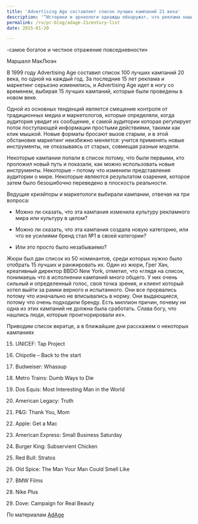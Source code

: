 ```yaml
---
title: 'Advertising Age составляет список лучших кампаний 21 века'
description: '“Историки и археологи однажды обнаружат, что реклама наших дней -самое богатое и честное отражение повседневности» Маршалл МакЛюэн'
permalink: /ru/pr-blog/adage-21century-list
date: 2015-01-20

---
```


-самое богатое и честное отражение повседневности»

Маршалл МакЛюэн

В 1999 году Advertising Age cоставил список 100 лучших кампаний 20 века, по одной на каждый год. За последние 15 лет реклама  и маркетинг серьезно изменились, и Advertising Age идет в ногу со временем, выбирая 15 лучших кампаний, которые были проведены в новом веке.

Одной из основных тенденций является смещение контроля от традиционных медиа и маркетологов, которые определяли, когда аудитория увидит их сообщение, к  самой аудитории которая регулирует поток поступающей информации простыми действиями, такими как клик мышкой. Новые форматы бросают вызов старым, и в этой обстановке маркетинг неизбежно меняется: учится применять новые инструменты, не отказываясь от старых, совмещая разные модели.

Некоторые кампании попали в список потому, что были первыми, кто проложил новый путь и показали, как можно использовать новые инструменты. Некоторые – потому что изменили представления аудитории о мире. Некоторые являются результатом озарения, которое затем было безошибочно переведено в плоскость реальности.

Ведущие криэйторы и маркетологи выбирали кампании, отвечая на три вопроса:

 - Можно ли сказать, что эта кампания изменила культуру рекламного мира или культуру в целом?

- Можно ли сказать, что эта кампания создала новую категорию, или что ее усилиями бренд стал №1 в своей категории?

-  Или это просто было незабываемо?

Жюри был дан список из 50 номинантов, среди которых нужно было отобрать 15 лучших и ранжировать их. Один из жюри, Грег Хан, креативный директор BBDO New York, отметил, что «глядя на список, понимаешь что в исполнении кампаний много общего. У них очень сильный и определенный голос, своя точка зрения, и клиент который хотел выйти за рамки верного и испытанного. Они все прорвались потому что изначально не вписывались в норму. Они выдающиеся, потому что очень подходили бренду. Есть миллион причин, почему ни одна из этих кампаний не должна была сработать. Слава богу, что нашлись люди, которые проигнорировали их».

Приводим список вкратце, а в ближайшие дни расскажем о некоторых кампаниях

15.  UNICEF: Tap Project

14. Chipotle – Back to the start

13. Budweiser: Whassup

12. Metro Trains: Dumb Ways to Die

11. Dos Equis: Most Interesting Man in the World

10. American Legacy: Truth

9. P&G: Thank You, Mom

8. Apple: Get a Mac

7. American Express: Small Business Saturday

6. Burger King: Subservient Chicken

5. Red Bull: Stratos

4. Old Spice: The Man Your Man Could Smell Like

3. BMW Films

2. Nike Plus

1. Dove: Campaign for Real Beauty

По материалам <a href="http://adage.com/lp/top15/">AdAge</a>

